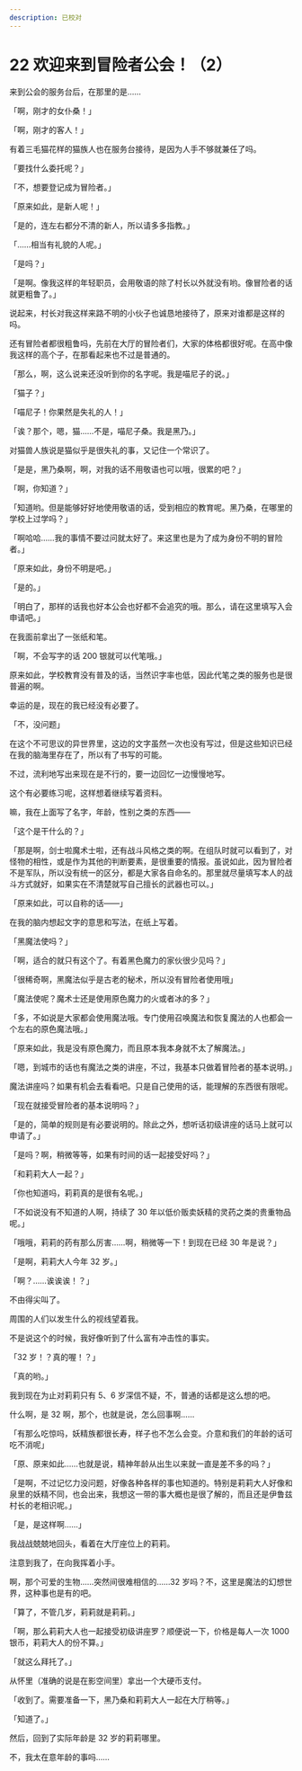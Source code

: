 ```yaml
---
description: 已校对
---
```


# 22 欢迎来到冒险者公会！（2）

来到公会的服务台后，在那里的是……

「啊，刚才的女仆桑！」

「啊，刚才的客人！」

有着三毛猫花样的猫族人也在服务台接待，是因为人手不够就兼任了吗。

「要找什么委托呢？」

「不，想要登记成为冒险者。」

「原来如此，是新人呢！」

「是的，连左右都分不清的新人，所以请多多指教。」

「……相当有礼貌的人呢。」

「是吗？」

「是啊。像我这样的年轻职员，会用敬语的除了村长以外就没有哟。像冒险者的话就更粗鲁了。」

说起来，村长对我这样来路不明的小伙子也诚恳地接待了，原来对谁都是这样的吗。

还有冒险者都很粗鲁吗，先前在大厅的冒险者们，大家的体格都很好呢。在高中像我这样的高个子，在那看起来也不过是普通的。

「那么，啊，这么说来还没听到你的名字呢。我是喵尼子的说。」

「猫子？」

「喵尼子！你果然是失礼的人！」

「诶？那个，嗯，猫……不是，喵尼子桑。我是黑乃。」

对猫兽人族说是猫似乎是很失礼的事，又记住一个常识了。

「是是，黑乃桑啊，啊，对我的话不用敬语也可以哦，很累的吧？」

「啊，你知道？」

「知道哟。但是能够好好地使用敬语的话，受到相应的教育呢。黑乃桑，在哪里的学校上过学吗？」

「啊哈哈……我的事情不要过问就太好了。来这里也是为了成为身份不明的冒险者。」

「原来如此，身份不明是吧。」

「是的。」

「明白了，那样的话我也好本公会也好都不会追究的哦。那么，请在这里填写入会申请吧。」

在我面前拿出了一张纸和笔。

「啊，不会写字的话 200 银就可以代笔哦。」

原来如此，学校教育没有普及的话，当然识字率也低，因此代笔之类的服务也是很普遍的啊。

幸运的是，现在的我已经没有必要了。

「不，没问题」

在这个不可思议的异世界里，这边的文字虽然一次也没有写过，但是这些知识已经在我的脑海里存在了，所以有了书写的可能。

不过，流利地写出来现在是不行的，要一边回忆一边慢慢地写。

这个有必要练习呢，这样想着继续写着资料。

嘛，我在上面写了名字，年龄，性别之类的东西——

「这个是干什么的？」

「那是啊，剑士啦魔术士啦，还有战斗风格之类的啊。在组队时就可以看到了，对怪物的相性，或是作为其他的判断要素，是很重要的情报。虽说如此，因为冒险者不是军队，所以没有统一的区分，都是大家各自命名的。那里就尽量填写本人的战斗方式就好，如果实在不清楚就写自己擅长的武器也可以。」

「原来如此，可以自称的话——」

在我的脑内想起文字的意思和写法，在纸上写着。

「黑魔法使吗？」

「啊，适合的就只有这个了。有着黑色魔力的家伙很少见吗？」

「很稀奇啊，黑魔法似乎是古老的秘术，所以没有冒险者使用哦」

「魔法使呢？魔术士还是使用原色魔力的火或者冰的多？」

「多，不如说是大家都会使用魔法哦。专门使用召唤魔法和恢复魔法的人也都会一个左右的原色魔法哦。」

「原来如此，我是没有原色魔力，而且原本我本身就不太了解魔法。」

「嗯，到城市的话也有魔法之类的讲座，不过，我基本只做着冒险者的基本说明。」

魔法讲座吗？如果有机会去看看吧。只是自己使用的话，能理解的东西很有限呢。

「现在就接受冒险者的基本说明吗？」

「是的，简单的规则是有必要说明的。除此之外，想听话初级讲座的话马上就可以申请了。」

「是吗？啊，稍微等等，如果有时间的话一起接受好吗？」

「和莉莉大人一起？」

「你也知道吗，莉莉真的是很有名呢。」

「不如说没有不知道的人啊，持续了 30 年以低价贩卖妖精的灵药之类的贵重物品呢。」

「哦哦，莉莉的药有那么厉害……啊，稍微等一下！到现在已经 30 年是说？」

「是啊，莉莉大人今年 32 岁。」

「啊？……诶诶诶！？」

不由得尖叫了。

周围的人们以发生什么的视线望着我。

不是说这个的时候，我好像听到了什么富有冲击性的事实。

「32 岁！？真的喔！？」

「真的哟。」

我到现在为止对莉莉只有 5、6 岁深信不疑，不，普通的话都是这么想的吧。

什么啊，是 32 啊，那个，也就是说，怎么回事啊……

「有那么吃惊吗，妖精族都很长寿，样子也不怎么会变。介意和我们的年龄的话可吃不消呢」

「原、原来如此……也就是说，精神年龄从出生以来就一直是差不多的吗？」

「是啊，不过记忆力没问题，好像各种各样的事也知道的。特别是莉莉大人好像和泉里的妖精不同，也会出来，我想这一带的事大概也是很了解的，而且还是伊鲁兹村长的老相识呢。」

「是，是这样啊……」

我战战兢兢地回头，看着在大厅座位上的莉莉。

注意到我了，在向我挥着小手。

啊，那个可爱的生物……突然间很难相信的……32 岁吗？不，这里是魔法的幻想世界，这种事也是有的吧。

「算了，不管几岁，莉莉就是莉莉。」

「啊，那么莉莉大人也一起接受初级讲座罗？顺便说一下，价格是每人一次 1000 银币，莉莉大人的份不算。」

「就这么拜托了。」

从怀里（准确的说是在影空间里）拿出一个大硬币支付。

「收到了。需要准备一下，黑乃桑和莉莉大人一起在大厅稍等。」

「知道了。」

然后，回到了实际年龄是 32 岁的莉莉哪里。

不，我太在意年龄的事吗……
